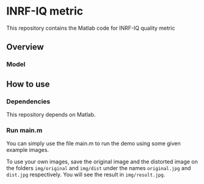 # INRF-IQ metric

This repository contains the Matlab code for INRF-IQ quality metric

## Overview

### Model

## How to use

### Dependencies

This repository depends on Matlab. 

### Run main.m

You can simply use the file main.m to run the demo using some given example images. 

To use your own images, save the original image and the distorted image on the folders `img/original` and `img/dist` under the names `original.jpg` and `dist.jpg` respectively.
You will see the result in `img/result.jpg`.
